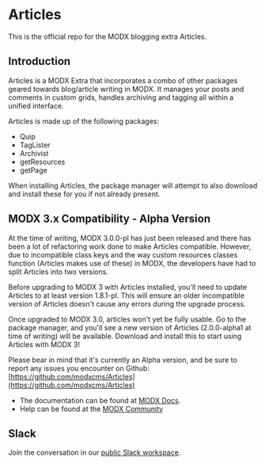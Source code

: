 # Articles 

This is the official repo for the MODX blogging extra Articles. 

## Introduction

Articles is a MODX Extra that incorporates a combo of other packages geared towards blog/article writing in MODX. It manages your posts and comments in custom grids, handles archiving and tagging all within a unified interface.

Articles is made up of the following packages:

- Quip
- TagLister
- Archivist
- getResources
- getPage

When installing Articles, the package manager will attempt to also download and install these for you if not already present.

## MODX 3.x Compatibility - Alpha Version

At the time of writing, MODX 3.0.0-pl has just been released and there has been a lot of refactoring work done to make Articles compatible. However, due to incompatible class keys and the way custom resources classes function (Articles makes use of these) in MODX, the developers have had to split Articles into two versions. 

Before upgrading to MODX 3 with Articles installed, you'll need to update Articles to at least version 1.8.1-pl. This will ensure an older incompatible version of Articles doesn't cause any errors during the upgrade process.

Once upgraded to MODX 3.0, articles won't yet be fully usable. Go to the package manager, and you'll see a new version of Articles (2.0.0-alpha1 at time of writing) will be available. Download and install this to start using Articles with MODX 3! 

Please bear in mind that it's currently an Alpha version, and be sure to report any issues you encounter on Github: [https://github.com/modxcms/Articles](https://github.com/modxcms/Articles)

 * The documentation can be found at [MODX Docs](https://docs.modx.org/current/en/extras/articles).
 * Help can be found at the [MODX Community](https://community.modx.com/c/support/extras)

## Slack
Join the conversation in our [public Slack workspace](https://modx.org).
